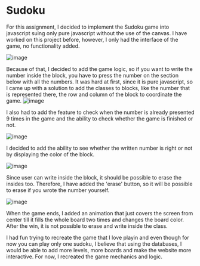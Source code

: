 # Sudoku


For this assignment, I decided to implement the Sudoku game into javascript suing only pure javascript without the use of the canvas. I have worked on this project before, however, I only had the interface of the game, no functionality added.

![image](https://user-images.githubusercontent.com/71120362/152789762-3be5375d-3c09-4f5f-95df-f83c49397a85.png)


Because of that, I decided to add the game logic, so if you want to write the number inside the block, you have to press the number on the section below with all the numbers. It was hard at first, since it is pure javascript, so I came up with a solution to add the classes to blocks, like the number that is represented there, the row and column of the block to coordinate the game. 
![image](https://user-images.githubusercontent.com/71120362/152789822-a6ff8926-fb64-4fa7-8007-8255a6ad04c8.png)

I also had to add the feature to check when the number is already presented 9 times in the game and the ability to check whether the game is finished or not. 

![image](https://user-images.githubusercontent.com/71120362/152790406-2f1b97b5-07d0-4322-826a-1dc85f8af66b.png)

I decided to add the ability to see whether the written number is right or not by displaying the color of the block.

![image](https://user-images.githubusercontent.com/71120362/152789866-117447af-d9da-45a6-a44c-7e9be3f0815a.png)


Since user can write inside the block, it should be possible to erase the insides too. Therefore, I have added the 'erase' button, so it will be possible to erase if you wrote the number yourself.

![image](https://user-images.githubusercontent.com/71120362/152789375-a426d71a-f5b4-44d2-a2e2-86f7d607063a.png)

When the game ends, I added an animation that just covers the screen from center till it fills the whole board two times and changes the board color. After the win, it is not possible to erase and write inside the class.


I had fun trying to recreate the game that I love playin and even though for now you can play only one sudoku, I believe that using the databases, I would be able to add more levels, more boards and make the website more interactive. For now, I recreated the game mechanics and logic.
